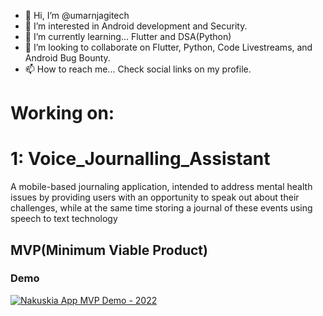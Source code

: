 - 👋 Hi, I’m @umarnjagitech
- 👀 I’m interested in Android development and Security.
- 🌱 I’m currently learning... Flutter and DSA(Python)
- 💞️ I’m looking to collaborate on Flutter, Python, Code Livestreams, and Android Bug Bounty.
- 📫 How to reach me... Check social links on my profile.

<!---
omarndungo/omarndungo is a ✨ special ✨ repository because its `README.md` (this file) appears on your GitHub profile.
You can click the Preview link to take a look at your changes.
--->

# Working on: 
# 1: Voice_Journalling_Assistant

<p>A mobile-based journaling application, intended to address mental health issues by providing users with an opportunity to speak out about their challenges, while at the same time storing a journal of these events using speech to text technology</p>

## MVP(Minimum Viable Product)
### Demo
[![Nakuskia App MVP Demo - 2022](https://img.youtube.com/vi/klpqY4L6yds/0.jpg)](https://www.youtube.com/watch?v=klpqY4L6yds)
